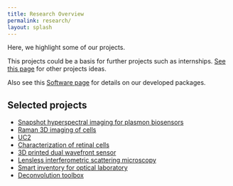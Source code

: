 ```yaml
---
title: Research Overview
permalink: research/
layout: splash
---
```


Here, we highlight some of our projects. 

This projects could be a basis for further projects such as internships. [See this page](/open_positions) for other projects ideas.

Also see this [Software page](/software) for details on our developed packages.

## Selected projects
* [Snapshot hyperspectral imaging for plasmon biosensors](/projects/plasmonSensing)
* [Raman 3D imaging of cells](/projects/3DRaman)
* [UC2](/projects/UC2)
* [Characterization of retinal cells](/projects/HiREsi4RPE)
* [3D printed dual wavefront sensor](/projects/wavefrontSensor)
* [Lensless interferometric scattering microscopy](/projects/liSCAT)
* [Smart inventory for optical laboratory](/projects/tiptoi)
* [Deconvolution toolbox](/projects/DeconvOptim)

